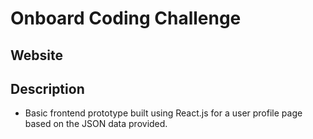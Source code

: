 # Onboard Coding Challenge

## Website

## Description
- Basic frontend prototype built using React.js for a user profile page based on the JSON data provided. 


